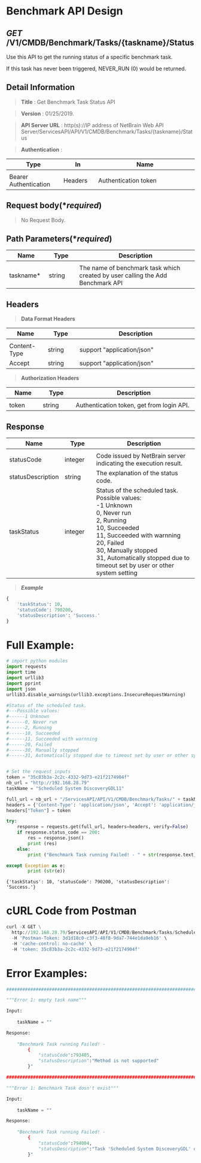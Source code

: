
# Benchmark API Design

## ***GET*** /V1/CMDB/Benchmark/Tasks/{taskname}/Status
Use this API to get the running status of a specific benchmark task.

If this task has never been triggered, NEVER_RUN (0) would be returned.

## Detail Information

> **Title** : Get Benchmark Task Status API<br>

> **Version** : 01/25/2019.

> **API Server URL** : http(s)://IP address of NetBrain Web API Server/ServicesAPI/API/V1/CMDB/Benchmark/Tasks/{taskname}/Status

> **Authentication** : 

|**Type**|**In**|**Name**|
|------|------|------|
|<img width=100/>|<img width=100/>|<img width=500/>|
|Bearer Authentication| Headers | Authentication token | 

## Request body(****required***)

> No Request Body.

## Path Parameters(****required***)

|**Name**|**Type**|**Description**|
|------|------|------|
|<img width=100/>|<img width=100/>|<img width=500/>|
| taskname* | string  | The name of benchmark task which created by user calling the Add Benchmark API|

## Headers

> **Data Format Headers**

|**Name**|**Type**|**Description**|
|------|------|------|
|<img width=100/>|<img width=100/>|<img width=500/>|
| Content-Type | string  | support "application/json" |
| Accept | string  | support "application/json" |

> **Authorization Headers**

|**Name**|**Type**|**Description**|
|------|------|------|
|<img width=100/>|<img width=100/>|<img width=500/>|
| token | string  | Authentication token, get from login API. |

## Response

|**Name**|**Type**|**Description**|
|------|------|------|
|<img width=100/>|<img width=100/>|<img width=500/>|
|statusCode| integer | Code issued by NetBrain server indicating the execution result.  |
|statusDescription| string | The explanation of the status code. |
|taskStatus| integer | Status of the scheduled task.<br>Possible values:<br>-1 Unknown<br>0, Never run<br>2, Running<br>10, Succeeded<br>11, Succeeded with warnning<br>20, Failed<br>30, Manually stopped<br>31, Automatically stopped due to timeout set by user or other system setting|

> ***Example***


```python
{
    'taskStatus': 10, 
    'statusCode': 790200, 
    'statusDescription': 'Success.'
}
```

# Full Example:


```python
# import python modules 
import requests
import time
import urllib3
import pprint
import json
urllib3.disable_warnings(urllib3.exceptions.InsecureRequestWarning)

#Status of the scheduled task.
#---Possible values:
#------1 Unknown
#------0, Never run
#------2, Running
#------10, Succeeded
#------11, Succeeded with warnning
#------20, Failed
#------30, Manually stopped
#------31, Automatically stopped due to timeout set by user or other system setting


# Set the request inputs
token = "35c83b3a-2c2c-4332-9d73-e21f2174904f"
nb_url = "http://192.168.28.79"
taskName = "Scheduled System DiscoveryGDL11"

full_url = nb_url + "/ServicesAPI/API/V1/CMDB/Benchmark/Tasks/" + taskName + "/Status"
headers = {'Content-Type': 'application/json', 'Accept': 'application/json'}
headers["Token"] = token

try:
    response = requests.get(full_url, headers=headers, verify=False)
    if response.status_code == 200:
        res = response.json()
        print (res)
    else:
        print ("Benchmark Task running Failed! - " + str(response.text))

except Exception as e:
        print (str(e)) 
```

    {'taskStatus': 10, 'statusCode': 790200, 'statusDescription': 'Success.'}
    

# cURL Code from Postman


```python
curl -X GET \
  http://192.168.28.79/ServicesAPI/API/V1/CMDB/Benchmark/Tasks/Scheduled%20System%20DiscoveryGDL11/Status \
  -H 'Postman-Token: 3d1d18c0-c3f3-48f8-9da7-744e1da9eb16' \
  -H 'cache-control: no-cache' \
  -H 'token: 35c83b3a-2c2c-4332-9d73-e21f2174904f'
```

# Error Examples:


```python
###################################################################################################################    

"""Error 1: empty task name"""

Input:
    
    taskName = ""

Response:
    
    "Benchmark Task running Failed! - 
        {
            "statusCode":793405,
            "statusDescription":"Method is not supported"
        }"

###################################################################################################################    

"""Error 1: Benchmark Task dosn't exist"""

Input:
    
    taskName = ""

Response:
    
    "Benchmark Task running Failed! - 
        {
            "statusCode":794004,
            "statusDescription":"Task 'Scheduled System DiscoveryGDL' does not exist."
        }"
```
